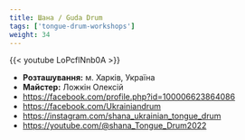 ```yaml
---
title: Шана / Guda Drum
tags: ['tongue-drum-workshops']
weight: 34
---
```

{{< youtube LoPcflNnb0A >}}

- **Розташування:** м. Харків, Україна
- **Майстер:** Ложкін Олексій
- https://facebook.com/profile.php?id=100006623864086
- https://facebook.com/Ukrainiandrum
- https://instagram.com/shana_ukrainian_tongue_drum
- https://youtube.com/@shana_Tongue_Drum2022


